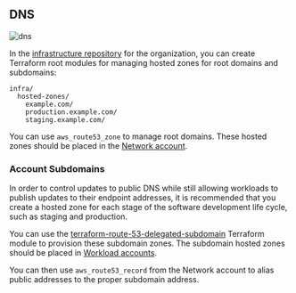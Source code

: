 
## DNS

![dns](./images/dns.svg)

In the [infrastructure
repository](#repository-conventions)
for the organization, you can create Terraform root modules for managing
hosted zones for root domains and subdomains:

<div class="code panel pdl" style="border-width: 1px;">

<div class="codeContent panelContent pdl">

``` syntaxhighlighter-pre
infra/
  hosted-zones/
    example.com/
    production.example.com/
    staging.example.com/
```

</div>

</div>

You can use `aws_route53_zone` to manage root domains. These hosted
zones should be placed in the [Network
account](#aws-accounts).

### Account Subdomains

In order to control updates to public DNS while still allowing workloads
to publish updates to their endpoint addresses, it is recommended that
you create a hosted zone for each stage of the software development life
cycle, such as staging and production.

You can use the
[terraform-route-53-delegated-subdomain](https://github.com/thoughtbot/terraform-route-53-delegated-subdomain)
Terraform module to provision these subdomain zones. The subdomain
hosted zones should be placed in [Workload
accounts](#aws-accounts).

You can then use `aws_route53_record` from the Network account to alias
public addresses to the proper subdomain address.
